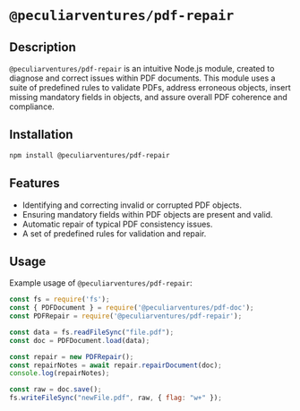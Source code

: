 # `@peculiarventures/pdf-repair`

## Description
`@peculiarventures/pdf-repair` is an intuitive Node.js module, created to diagnose and correct issues within PDF documents. This module uses a suite of predefined rules to validate PDFs, address erroneous objects, insert missing mandatory fields in objects, and assure overall PDF coherence and compliance.

## Installation
```bash
npm install @peculiarventures/pdf-repair
```

## Features

- Identifying and correcting invalid or corrupted PDF objects.
- Ensuring mandatory fields within PDF objects are present and valid.
- Automatic repair of typical PDF consistency issues.
- A set of predefined rules for validation and repair.

## Usage

Example usage of `@peculiarventures/pdf-repair`:

```javascript
const fs = require('fs');
const { PDFDocument } = require('@peculiarventures/pdf-doc');
const PDFRepair = require('@peculiarventures/pdf-repair');

const data = fs.readFileSync("file.pdf");
const doc = PDFDocument.load(data);

const repair = new PDFRepair();
const repairNotes = await repair.repairDocument(doc);
console.log(repairNotes);

const raw = doc.save();
fs.writeFileSync("newFile.pdf", raw, { flag: "w+" });
```
